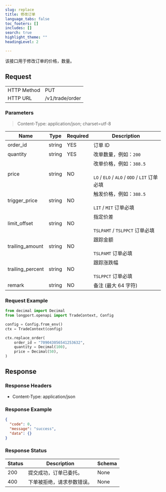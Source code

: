 ```yaml
---
slug: replace
title: 修改订单 
language_tabs: false
toc_footers: []
includes: []
search: true
highlight_theme: ""
headingLevel: 2

---
```


该接口用于修改订单的价格，数量。

<SDKLinks module="trade" klass="TradeContext" method="replace_order" />

## 

## Request

<table className="http-basic">
<tbody>
<tr><td className="http-basic-key">HTTP Method</td><td>PUT</td></tr>
<tr><td className="http-basic-key">HTTP URL</td><td>/v1/trade/order 
</td></tr>
</tbody>
</table>

### Parameters

> Content-Type: application/json; charset=utf-8

| Name | Type | Required | Description |
|---|---|---|---|
| order_id | string | YES | 订单 ID |
| quantity | string | YES | 改单数量，例如：`200` |
| price | string | NO | 改单价格，例如：`388.5`<br/><br/> `LO` / `ELO` / `ALO` / `ODD` / `LIT` 订单必填 |
| trigger_price | string | NO | 触发价格，例如：`388.5`<br/><br/> `LIT` / `MIT` 订单必填 |
| limit_offset | string | NO | 指定价差<br/><br/> `TSLPAMT` / `TSLPPCT` 订单必填 |
| trailing_amount | string | NO | 跟踪金额<br/><br/> `TSLPAMT` 订单必填 |
| trailing_percent | string | NO | 跟踪涨跌幅<br/><br/> `TSLPPCT` 订单必填 |
| remark | string | NO | 备注 (最大 64 字符) |

### Request Example

```python
from decimal import Decimal
from longport.openapi import TradeContext, Config

config = Config.from_env()
ctx = TradeContext(config)

ctx.replace_order(
    order_id = "709043056541253632",
    quantity = Decimal(100),
    price = Decimal(50),
)
```

## Response

### Response Headers

- Content-Type: application/json

### Response Example

```json
{
  "code": 0,
  "message": "success",
  "data": {}
}
```

### Response Status

| Status | Description | Schema |
|---|---|---|
| 200 | 提交成功，订单已委托。 | None |
| 400 | 下单被拒绝，请求参数错误。 | None |

<aside className="success">
</aside>

